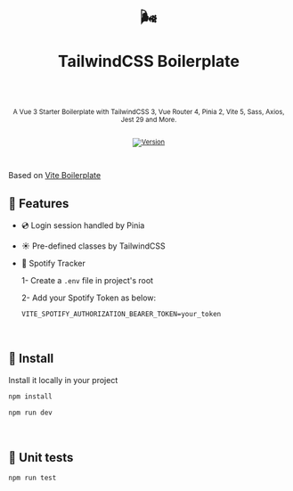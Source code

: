 <div align="center">
  <h1>
    <br/>
    🌬
    <br />
    <br />
    TailwindCSS Boilerplate
    <br />
    <br />
  </h1>
  <sup>
    <br />
   A Vue 3 Starter Boilerplate with TailwindCSS 3, Vue Router 4, Pinia 2, Vite 5, Sass, Axios, Jest 29 and More.</em>
    <br />
    <br />

[![Version](https://img.shields.io/github/v/tag/morellexf13/tailwindcss-boilerplate?label=%20&style=for-the-badge)](https://github.com/morellexf13/tailwindcss-boilerplate/releases)

  </sup>
</div>

<br>

Based on [Vite Boilerplate](https://github.com/morellexf13/vite-boilerplate.git)

## 💎 Features
  - 💿 Login session handled by Pinia
  - ☀️ Pre-defined classes by TailwindCSS
  - 🎵 Spotify Tracker
    
    1- Create a `.env` file in project's root
    
    2- Add your Spotify Token as below:
    ```
    VITE_SPOTIFY_AUTHORIZATION_BEARER_TOKEN=your_token
    ```

<br>

## 🚀 Install

Install it locally in your project

```bash
npm install

npm run dev
```

<br>

## 🧪 Unit tests

```
npm run test
```
